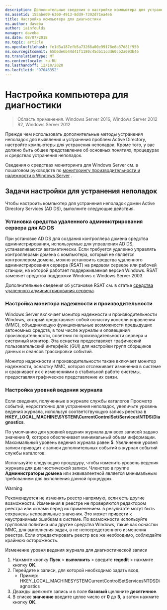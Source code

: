 ```yaml
---
description: Дополнительные сведения о настройке компьютера для устранения неполадок
ms.assetid: 155abe09-6360-4913-8dd9-7392d71ea4e6
title: Настройка компьютера для диагностики
ms.author: daveba
author: iainfoulds
manager: daveba
ms.date: 08/07/2018
ms.topic: article
ms.openlocfilehash: fe1d3a187efb5a73268a00e99178e6a37d81f950
ms.sourcegitcommit: 65b6de6b44d41f1180c45db11cdd60cb2a093b46
ms.translationtype: MT
ms.contentlocale: ru-RU
ms.lasthandoff: 12/10/2020
ms.locfileid: "97046352"
---
```

# <a name="configuring-a-computer-for-troubleshooting"></a>Настройка компьютера для диагностики

>Область применения. Windows Server 2016, Windows Server 2012 R2, Windows Server 2012

Прежде чем использовать дополнительные методы устранения неполадок для выявления и устранения проблем Active Directory, настройте компьютеры для устранения неполадок. Кроме того, у вас должно быть общее представление об основных понятиях, процедурах и средствах устранения неполадок.

Сведения о средствах мониторинга для Windows Server см. в пошаговом руководств по [мониторингу производительности и надежности в Windows Server](https://go.microsoft.com/fwlink/?LinkId=123737) .

## <a name="configuration-tasks-for-troubleshooting"></a>Задачи настройки для устранения неполадок

Чтобы настроить компьютер для устранения неполадок домен Active Directory Services (AD DS), выполните следующие действия.

### <a name="install-remote-server-administration-tools-for-ad-ds"></a>Установка средства удаленного администрирования сервера для AD DS

При установке AD DS для создания контроллера домена средства администрирования, используемые для управления AD DS, устанавливаются автоматически. Если требуется удаленно управлять контроллерами домена с компьютера, который не является контроллером домена, можно установить средства удаленного администрирования сервера (RSAT) на рядовом сервере или рабочей станции, на которой работает поддерживаемая версия Windows. RSAT заменяет средства поддержки Windows с Windows Server 2003.

Дополнительные сведения об установке RSAT см. в статье [средства удаленного администрирования сервера](../../../../remote/remote-server-administration-tools.md).

### <a name="configure-reliability-and-performance-monitor"></a>Настройка монитора надежности и производительности

Windows Server включает монитор надежности и производительности Windows, который представляет собой оснастку консоли управления (MMC), объединяющую функциональные возможности предыдущих автономных средств, в том числе журналы и оповещения производительности, советник по производительности сервера и системный монитор. Эта оснастка предоставляет графический пользовательский интерфейс (GUI) для настройки групп сборщиков данных и сеансов трассировки событий.

Монитор надежности и производительности также включает монитор надежности, оснастку MMC, которая отслеживает изменения в системе и сравнивает их с изменениями в стабильной работе системы, предоставляя графическое представление их связи.

### <a name="set-logging-levels"></a>Настройка уровней ведения журнала

Если сведения, полученные в журнале службы каталогов Просмотр событий, недостаточно для устранения неполадок, увеличьте уровень ведения журнала, используя соответствующую запись реестра в **HKEY_LOCAL_MACHINE\SYSTEM\CurrentControlSet\Services\NTDS\Diagnostics**.

По умолчанию для уровней ведения журнала для всех записей задано значение **0**, которое обеспечивает минимальный объем информации. Максимальный уровень ведения журнала равен **5**. Увеличение уровня записи приводит к записи дополнительных событий в журнал событий службы каталогов.

Используйте следующую процедуру, чтобы изменить уровень ведения журнала для диагностической записи. Членство в группе **Администраторы домена** или эквивалентной является минимальным требованием для выполнения данной процедуры.

> [!WARNING]
> Рекомендуется не изменять реестр напрямую, если есть другие возможности. Изменения в реестре не проверяются редактором реестра или окнами перед их применением. в результате могут быть сохранены неправильные значения. Это может привести к неустранимым ошибкам в системе. По возможности используйте групповая политика или другие средства Windows, такие как оснастки MMC, для выполнения задач, а не непосредственного изменения реестра. Если отредактировать реестр все же необходимо, соблюдайте крайнюю осторожность.
>

Изменение уровня ведения журнала для диагностической записи

1. Нажмите кнопку **Пуск**  >  **выполнить** > введите **regedit** > нажмите кнопку **ОК**.
2. Перейдите к записи, для которой необходимо задать вход.
   * Пример: HKEY_LOCAL_MACHINESYSTEMCurrentControlSetServicesNTDSDiagnostics
3. Дважды щелкните запись и в поле **базовый** щелкните **десятичное**.
4. В списке **значение** введите целое число от **0** до **5**, а затем нажмите кнопку **ОК**.
